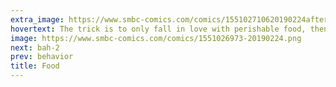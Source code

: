 ```yaml
---
extra_image: https://www.smbc-comics.com/comics/155102710620190224after.png
hovertext: The trick is to only fall in love with perishable food, then keep it in your fridge until someone in your home is mad at you. Then, you can part from it with a clear conscience.
image: https://www.smbc-comics.com/comics/1551026973-20190224.png
next: bah-2
prev: behavior
title: Food
---
```

